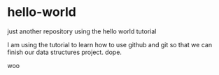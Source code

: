 # hello-world
just another repository using the hello world tutorial


I am using the tutorial to learn how to use github and git so that we can finish our data structures project.
dope.

woo
